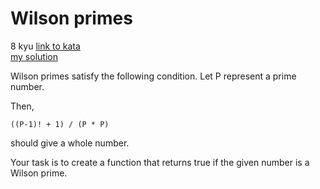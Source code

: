 # Wilson primes
8 kyu
[link to kata](https://www.codewars.com/kata/55dc4520094bbaf50e0000cb/train/javascript)
<br>
[my solution](./kata.js)

Wilson primes satisfy the following condition. Let P represent a prime number.

Then,

```
((P-1)! + 1) / (P * P)
```
should give a whole number.

Your task is to create a function that returns true if the given number is a Wilson prime.